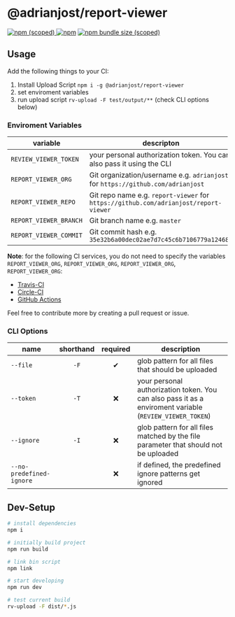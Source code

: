 # @adrianjost/report-viewer

[![npm (scoped)](https://img.shields.io/npm/v/@adrianjost/report-viewer.svg) ![npm](https://img.shields.io/npm/dy/@adrianjost/report-viewer.svg)](https://www.npmjs.com/package/@adrianjost/report-viewer)
[![npm bundle size (scoped)](https://img.shields.io/bundlephobia/min/@adrianjost/report-viewer.svg)](https://bundlephobia.com/result?p=@adrianjost/report-viewer)

## Usage

Add the following things to your CI:

1. Install Upload Script `npm i -g @adrianjost/report-viewer`
2. set enviroment variables
3. run upload script `rv-upload -F test/output/**` (check CLI options below)

### Enviroment Variables

variable               | descripton
-----------------------|-------------------------------------------------------------------------------------
`REVIEW_VIEWER_TOKEN`  | your personal authorization token. You can also pass it using the CLI
`REPORT_VIEWER_ORG`    | Git organization/username e.g. `adrianjost` for `https://github.com/adrianjost`
`REPORT_VIEWER_REPO`   | Git repo name e.g. `report-viewer` for `https://github.com/adrianjost/report-viewer`
`REPORT_VIEWER_BRANCH` | Git branch name e.g. `master`
`REPORT_VIEWER_COMMIT` | Git commit hash e.g. `35e32b6a00dec02ae7d7c45c6b7106779a124685`

**Note**: for the following CI services, you do not need to specify the variables `REPORT_VIEWER_ORG`, `REPORT_VIEWER_ORG`, `REPORT_VIEWER_ORG`, `REPORT_VIEWER_ORG`:
- [Travis-CI](https://travis-ci.com)
- [Circle-CI](https://circleci.com)
- [GitHub Actions](https://github.com/features/actions)

Feel free to contribute more by creating a pull request or issue.

### CLI Options

name                     | shorthand | required | description
-------------------------|:---------:|:--------:|---------------------------------------------------------------------------------------------------------
`--file`                 |   `-F`    |    ✔     | glob pattern for all files that should be uploaded
`--token`                |   `-T`    |    ❌     | your personal authorization token. You can also pass it as a enviroment variable (`REVIEW_VIEWER_TOKEN`)
`--ignore`               |   `-I`    |    ❌     | glob pattern for all files matched by the file parameter that should not be uploaded
`--no-predefined-ignore` |           |    ❌     | if defined, the predefined ignore patterns get ignored


## Dev-Setup

```bash
# install dependencies
npm i

# initially build project
npm run build

# link bin script
npm link

# start developing
npm run dev

# test current build
rv-upload -F dist/*.js
```
